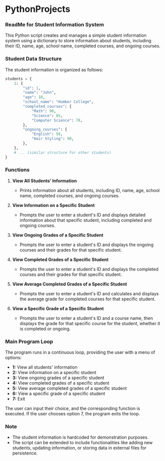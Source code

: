 # PythonProjects
### ReadMe for Student Information System

This Python script creates and manages a simple student information system using a dictionary to store information about students, including their ID, name, age, school name, completed courses, and ongoing courses.

### Student Data Structure
The student information is organized as follows:
```python
students = {
    1: {
        "id": 1,
        "name": "John",
        "age": 18,
        "school_name": "Humber College",
        "completed_courses": {
            "Math": 90,
            "Science": 85,
            "Computer Science": 78,
        },
        "ongoing_courses": {
            "English": 50,
            "Hair Styling": 90,
        },
    },
    # ... (similar structure for other students)
}
```

### Functions
1. **View All Students' Information**
   - Prints information about all students, including ID, name, age, school name, completed courses, and ongoing courses.

2. **View Information on a Specific Student**
   - Prompts the user to enter a student's ID and displays detailed information about that specific student, including completed and ongoing courses.

3. **View Ongoing Grades of a Specific Student**
   - Prompts the user to enter a student's ID and displays the ongoing courses and their grades for that specific student.

4. **View Completed Grades of a Specific Student**
   - Prompts the user to enter a student's ID and displays the completed courses and their grades for that specific student.

5. **View Average Completed Grades of a Specific Student**
   - Prompts the user to enter a student's ID and calculates and displays the average grade for completed courses for that specific student.

6. **View a Specific Grade of a Specific Student**
   - Prompts the user to enter a student's ID and a course name, then displays the grade for that specific course for the student, whether it is completed or ongoing.

### Main Program Loop
The program runs in a continuous loop, providing the user with a menu of options:
- **1:** View all students' information
- **2:** View information on a specific student
- **3:** View ongoing grades of a specific student
- **4:** View completed grades of a specific student
- **5:** View average completed grades of a specific student
- **6:** View a specific grade of a specific student
- **7:** Exit

The user can input their choice, and the corresponding function is executed. If the user chooses option 7, the program exits the loop.

### Note
- The student information is hardcoded for demonstration purposes.
- The script can be extended to include functionalities like adding new students, updating information, or storing data in external files for persistence.
